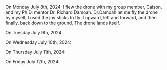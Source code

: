 On Monday July 8th, 2024:
I flew the drone with my group member, Caison, and my Ph.D. mentor Dr. Richard Damoah. Dr.Damoah let me fly the drone by myself, I used the joy sticks to fly it upward, left and forward, and then finally, back down to the ground. The drone lands itself.



On Tuesday July 9th, 2024:




On Wednesday July 10th, 2024:




On Thursday July 11th, 2024:




On Friday July 12th, 2024:




